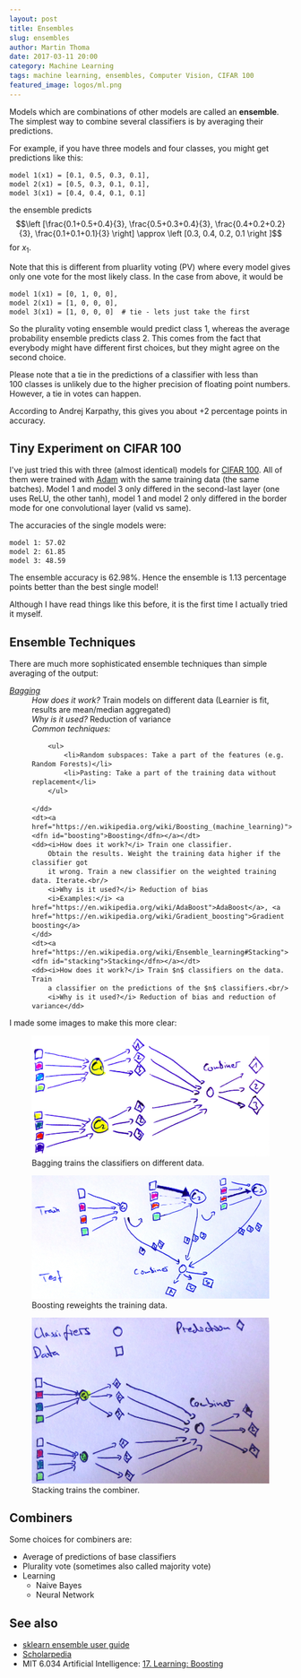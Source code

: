 ```yaml
---
layout: post
title: Ensembles
slug: ensembles
author: Martin Thoma
date: 2017-03-11 20:00
category: Machine Learning
tags: machine learning, ensembles, Computer Vision, CIFAR 100
featured_image: logos/ml.png
---
```

Models which are combinations of other models are called an **ensemble**.
The simplest way to combine several classifiers is by averaging their predictions.

For example, if you have three&nbsp;models and four&nbsp;classes, you might get
predictions like this:

```text
model 1(x1) = [0.1, 0.5, 0.3, 0.1],
model 2(x1) = [0.5, 0.3, 0.1, 0.1],
model 3(x1) = [0.4, 0.4, 0.1, 0.1]
```

the ensemble predicts
$$\left [\frac{0.1+0.5+0.4}{3}, \frac{0.5+0.3+0.4}{3}, \frac{0.4+0.2+0.2}{3}, \frac{0.1+0.1+0.1}{3} \right] \approx \left [0.3, 0.4, 0.2, 0.1 \right ]$$ for $x_1$.

Note that this is different from pluarlity voting (PV) where every model gives
only one vote for the most likely class. In the case from above, it would be

```text
model 1(x1) = [0, 1, 0, 0],
model 2(x1) = [1, 0, 0, 0],
model 3(x1) = [1, 0, 0, 0]  # tie - lets just take the first
```

So the plurality voting ensemble would predict class&nbsp;1, whereas the
average probability ensemble predicts class&nbsp;2. This comes from the fact
that everybody might have different first choices, but they might agree on the
second choice.

Please note that a tie in the predictions of a classifier with less than
100&nbsp;classes is unlikely due to the higher precision of floating point
numbers. However, a tie in votes can happen.

According to Andrej Karpathy, this gives you about +2 percentage points in
accuracy.


## Tiny Experiment on CIFAR 100

I've just tried this with three (almost identical) models for <a href="https://www.cs.toronto.edu/~kriz/cifar.html">CIFAR&nbsp;100</a>. All of
them were trained with <a href="https://arxiv.org/abs/1412.6980">Adam</a> with
the same training data (the same batches). Model 1 and model 3 only differed in
the second-last layer (one uses ReLU, the other tanh), model 1 and model 2 only
differed in the border mode for one convolutional layer (valid vs same).

The accuracies of the single models were:

```text
model 1: 57.02
model 2: 61.85
model 3: 48.59
```

The ensemble accuracy is 62.98%. Hence the ensemble is 1.13 percentage points
better than the best single model!

Although I have read things like this before, it is the first time I actually
tried it myself.


## Ensemble Techniques

There are much more sophisticated ensemble techniques than simple averaging of
the output:

<dl>
    <dt><a href="https://en.wikipedia.org/wiki/Bootstrap_aggregating"><dfn id="bagging">Bagging</dfn></a></dt>
    <dd><i>How does it work?</i> Train models on different data
        (Learnier is fit, results are mean/median aggregated)<br/>
        <i>Why is it used?</i> Reduction of variance<br/>
        <i>Common techniques:</i>

        <ul>
            <li>Random subspaces: Take a part of the features (e.g. Random Forests)</li>
            <li>Pasting: Take a part of the training data without replacement</li>
        </ul>

    </dd>
    <dt><a href="https://en.wikipedia.org/wiki/Boosting_(machine_learning)"><dfn id="boosting">Boosting</dfn></a></dt>
    <dd><i>How does it work?</i> Train one classifier.
        Obtain the results. Weight the training data higher if the classifier got
        it wrong. Train a new classifier on the weighted training data. Iterate.<br/>
        <i>Why is it used?</i> Reduction of bias
        <i>Examples:</i> <a href="https://en.wikipedia.org/wiki/AdaBoost">AdaBoost</a>, <a href="https://en.wikipedia.org/wiki/Gradient_boosting">Gradient boosting</a>
    </dd>
    <dt><a href="https://en.wikipedia.org/wiki/Ensemble_learning#Stacking"><dfn id="stacking">Stacking</dfn></a></dt>
    <dd><i>How does it work?</i> Train $n$ classifiers on the data. Train
        a classifier on the predictions of the $n$ classifiers.<br/>
        <i>Why is it used?</i> Reduction of bias and reduction of variance</dd>
</dl>

I made some images to make this more clear:

<figure class="wp-caption aligncenter img-thumbnail">
    <img src="../images/2017/03/bagging.jpg" alt="Bagging" style="width:512px;"/>
    <figcaption class="text-center">Bagging trains the classifiers on different data.</figcaption>
</figure>

<figure class="wp-caption aligncenter img-thumbnail">
    <img src="../images/2017/03/boosting.jpg" alt="Boosting reweights the training data" style="width:512px;"/>
    <figcaption class="text-center">Boosting reweights the training data.</figcaption>
</figure>

<figure class="wp-caption aligncenter img-thumbnail">
    <img src="../images/2017/03/stacking.jpg" alt="Stacking" style="width:512px;"/>
    <figcaption class="text-center">Stacking trains the combiner.</figcaption>
</figure>



## Combiners

Some choices for combiners are:

* Average of predictions of base classifiers
* Plurality vote (sometimes also called majority vote)
* Learning
    * Naive Bayes
    * Neural Network


## See also

* [sklearn ensemble user guide](http://scikit-learn.org/stable/modules/ensemble.html)
* [Scholarpedia](http://www.scholarpedia.org/article/Ensemble_learning)
* MIT 6.034 Artificial Intelligence: [17. Learning: Boosting](https://www.youtube.com/watch?v=UHBmv7qCey4)
